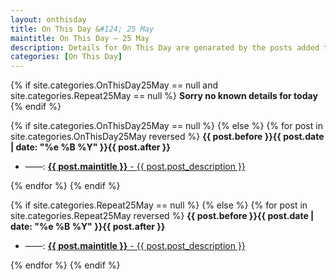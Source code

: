 ```yaml
---
layout: onthisday
title: On This Day &#124; 25 May
maintitle: On This Day — 25 May
description: Details for On This Day are genarated by the posts added to the website so the content is subject to changes/updates over time.
categories: [On This Day]
---
```


{% if site.categories.OnThisDay25May == null and site.categories.Repeat25May == null %}
<strong>Sorry no known details for today</strong>
{% endif %}

{% if site.categories.OnThisDay25May == null %}
{% else %}
{% for post in site.categories.OnThisDay25May reversed %}
<strong>{{ post.before }}{{ post.date | date: "%e %B %Y" }}{{ post.after }}</strong>
<ul>
<li> ——: <a class="{{ post.class }}" href="{{ post.url }}"><strong>{{ post.maintitle }}</strong> - {{ post.post_description }}</a></li>
</ul>
{% endfor %}
{% endif %}

{% if site.categories.Repeat25May == null %}
{% else %}
{% for post in site.categories.Repeat25May reversed %}
<strong>{{ post.before }}{{ post.date | date: "%e %B %Y" }}{{ post.after }}</strong>
<ul>
<li> ——: <a class="{{ post.class }}" href="{{ post.url }}"><strong>{{ post.maintitle }}</strong> - {{ post.post_description }}</a></li>
</ul>
{% endfor %}
{% endif %}
